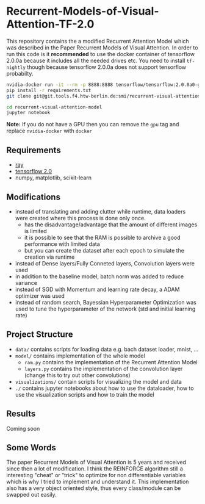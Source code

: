 # Recurrent-Models-of-Visual-Attention-TF-2.0
This repository contains the a modified Recurrent Attention Model which was described in the Paper Recurrent Models of Visual Attention. 
In order to run this code is it **recommended** to use the docker container of tensorflow 2.0.0a because it includes all the needed drives etc. You need to install `tf-nightly` though because tensorflow 2.0.0a does not support tensorflow probabilty.

```bash
nvidia-docker run -it --rm -p 8888:8888 tensorflow/tensorflow:2.0.0a0-gpu-py3-jupyter bash
pip install -r requirements.txt
git clone git@git.tools.f4.htw-berlin.de:smi/recurrent-visual-attention-model.git

cd recurrent-visual-attention-model
jupyter notebook
```
**Note:** If you do not have a GPU then you can remove the `gpu` tag and replace `nvidia-docker` with `docker`


## Requirements
- [ray](http://ray.readthedocs.io)
- [tensorflow 2.0](https://www.tensorflow.org/versions/r2.0/api_docs/python/tf)
- numpy, matplotlib, scikit-learn

## Modifications
- instead of translating and adding clutter while runtime, data loaders were created where this process is done only once. 
  - has the disadvantage/advantage that the amount of different images is limited
  - it is possible to see that the RAM is possible to archive a good performance with limited data
  - but you can create the dataset after each epoch to simulate the creation via runtime
- instead of Dense layers/Fully Conneted layers, Convolution layers were used
- in addition to the baseline model, batch norm was added to reduce variance
- instead of SGD with Momentum and learning rate decay, a ADAM optimizer was used
- instead of random search, Bayessian Hyperparameter Optimization was used to tune the hyperparameter of the network (std and initial learning rate)

## Project Structure
- `data/` contains scripts for loading data e.g. bach dataset loader, mnist, ...
- `model/` contains implementation of the whole model
    - `ram.py` contains the implementation of the Recurrent Attention Model
    - `layers.py` contains the implementation of the convolution layer (change this to try out other convolutions)
- `visualizations/` contain scripts for visualizing the model and data
- `./` contains jupyter notebooks about how to use the dataloader, how to use the visualization scripts and how to train the model

## Results
Coming soon

## Some Words
The paper Recurrent Models of Visual Attention is 5 years and received since then a lot of modification. I think the REINFORCE algorithm still a interesting "cheat" or "trick" to optimize for non differentiable variables which is why I tried to implement and understand it. This implementation also has a very object oriented style, thus every class/module can be swapped out easily.
